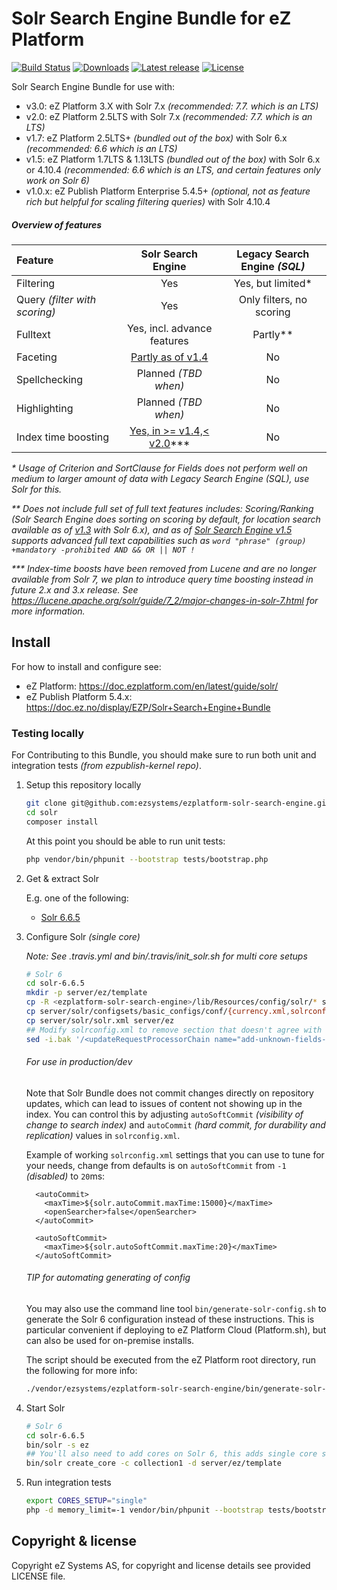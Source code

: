 # Solr Search Engine Bundle for eZ Platform

[![Build Status](https://img.shields.io/travis/ezsystems/ezplatform-solr-search-engine.svg?style=flat-square)](https://travis-ci.org/ezsystems/ezplatform-solr-search-engine)
[![Downloads](https://img.shields.io/packagist/dt/ezsystems/ezplatform-solr-search-engine.svg?style=flat-square)](https://packagist.org/packages/ezsystems/ezplatform-solr-search-engine)
[![Latest release](https://img.shields.io/github/release/ezsystems/ezplatform-solr-search-engine.svg?style=flat-square)](https://github.com/ezsystems/ezplatform-solr-search-engine/releases)
[![License](https://img.shields.io/github/license/ezsystems/ezplatform-solr-search-engine.svg?style=flat-square)](LICENSE)

Solr Search Engine Bundle for use with:
- v3.0: eZ Platform 3.X with Solr 7.x _(recommended: 7.7. which is an LTS)_ 
- v2.0: eZ Platform 2.5LTS with Solr 7.x _(recommended: 7.7. which is an LTS)_
- v1.7: eZ Platform 2.5LTS+ *(bundled out of the box)* with Solr 6.x _(recommended: 6.6 which is an LTS)_
- v1.5: eZ Platform 1.7LTS & 1.13LTS *(bundled out of the box)* with Solr 6.x or 4.10.4 _(recommended: 6.6 which is an LTS, and certain features only work on Solr 6)_
- v1.0.x: eZ Publish Platform Enterprise 5.4.5+ *(optional, not as feature rich but helpful for scaling filtering queries)* with Solr 4.10.4

#####  Overview of features

| Feature                       | Solr Search Engine             | Legacy Search Engine _(SQL)_ |
|:------------------------------|:------------------------------:|:----------------------------:|
| Filtering                     | Yes                            | Yes, but limited*            |
| Query _(filter with scoring)_ | Yes                            | Only filters, no scoring     |
| Fulltext                      | Yes, incl. advance features     | Partly**                     |
| Faceting                      | [Partly as of v1.4][1]         | No                           |
| Spellchecking                 | Planned _(TBD when)_           | No                           |
| Highlighting                  | Planned _(TBD when)_           | No                           |
| Index time boosting           | [Yes, in >= v1.4,< v2.0][4]*** | No                           |

_* Usage of Criterion and SortClause for Fields does not perform well on medium to larger amount of data with Legacy
Search Engine (SQL), use Solr for this._

_** Does not include full set of full text features includes: Scoring/Ranking _(Solr Search Engine does sorting on scoring
by default, for location search available as of [v1.3][3] with Solr 6.x)_, and as of [Solr Search Engine v1.5][5]
supports advanced full text capabilities such as `word "phrase" (group) +mandatory -prohibited AND && OR || NOT !`_

_*** Index-time boosts have been removed from Lucene and are no longer available from Solr 7, we plan to introduce query time boosting instead in future 2.x and 3.x release.
See https://lucene.apache.org/solr/guide/7_2/major-changes-in-solr-7.html for more information._

## Install

For how to install and configure see:
- eZ Platform: https://doc.ezplatform.com/en/latest/guide/solr/
- eZ Publish Platform 5.4.x: https://doc.ez.no/display/EZP/Solr+Search+Engine+Bundle



### Testing locally

For Contributing to this Bundle, you should make sure to run both unit and integration tests *(from ezpublish-kernel repo)*.

1. Setup this repository locally

    ```bash
    git clone git@github.com:ezsystems/ezplatform-solr-search-engine.git solr
    cd solr
    composer install
    ```

    At this point you should be able to run unit tests:
    ```bash
    php vendor/bin/phpunit --bootstrap tests/bootstrap.php
    ```

2. Get & extract Solr

   E.g. one of the following:
   - [Solr 6.6.5](https://archive.apache.org/dist/lucene/solr/6.6.5/solr-6.6.5.tgz)

3. Configure Solr *(single core)*

    *Note: See .travis.yml and bin/.travis/init_solr.sh for multi core setups*

    ```bash
    # Solr 6
    cd solr-6.6.5
    mkdir -p server/ez/template
    cp -R <ezplatform-solr-search-engine>/lib/Resources/config/solr/* server/ez/template
    cp server/solr/configsets/basic_configs/conf/{currency.xml,solrconfig.xml,stopwords.txt,synonyms.txt,elevate.xml} server/ez/template
    cp server/solr/solr.xml server/ez
    ## Modify solrconfig.xml to remove section that doesn't agree with our schema
    sed -i.bak '/<updateRequestProcessorChain name="add-unknown-fields-to-the-schema">/,/<\/updateRequestProcessorChain>/d' server/ez/template/solrconfig.xml
    ```

    ###### For use in production/dev
    Note that Solr Bundle does not commit changes directly on repository updates,
    which can lead to issues of content not showing up in the index. You can control this by adjusting `autoSoftCommit` *(visibility
    of change to search index)* and `autoCommit` *(hard commit, for durability and replication)* values in `solrconfig.xml`.
    
    Example of working `solrconfig.xml` settings that you can use to tune for your needs, change from defaults is on `autoSoftCommit` from `-1` *(disabled)* to `20`ms:

         <autoCommit> 
           <maxTime>${solr.autoCommit.maxTime:15000}</maxTime> 
           <openSearcher>false</openSearcher> 
         </autoCommit>

         <autoSoftCommit>
           <maxTime>${solr.autoSoftCommit.maxTime:20}</maxTime> 
         </autoSoftCommit>

    ###### TIP for automating generating of config
    You may also use the command line tool `bin/generate-solr-config.sh` to generate the Solr 6 configuration instead of these instructions.
    This is particular convenient if deploying to eZ Platform Cloud (Platform.sh), but can also be used for on-premise installs.

    The script should be executed from the eZ Platform root directory, run the following for more info:

    ```bash
    ./vendor/ezsystems/ezplatform-solr-search-engine/bin/generate-solr-config.sh --help
    ```


4. Start Solr

    ```bash
    # Solr 6
    cd solr-6.6.5
    bin/solr -s ez
    ## You'll also need to add cores on Solr 6, this adds single core setup:
    bin/solr create_core -c collection1 -d server/ez/template
    ```

5. Run integration tests

    ```bash
    export CORES_SETUP="single"
    php -d memory_limit=-1 vendor/bin/phpunit --bootstrap tests/bootstrap.php -vc vendor/ezsystems/ezpublish-kernel/phpunit-integration-legacy-solr.xml
    ```

## Copyright & license

Copyright eZ Systems AS, for copyright and license details see provided LICENSE file.


[1]: https://doc.ezplatform.com/en/latest/api/public_php_api_browsing/#performing-a-faceted-search
[2]: https://github.com/ezsystems/ezplatform-solr-search-engine
[3]: https://github.com/ezsystems/ezplatform-solr-search-engine/releases/tag/v1.3.0
[4]: https://github.com/ezsystems/ezplatform-solr-search-engine/releases/tag/v1.4.0
[5]: https://github.com/ezsystems/ezplatform-solr-search-engine/releases/tag/v1.5.0
